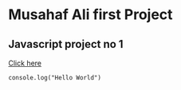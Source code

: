 # Musahaf Ali first Project
## Javascript project no 1
[Click here]([www.google.com](https://chatgpt.com/c/75c55777-c25e-4e96-9ed6-ad6e96f8a20f))

``` Javscript
console.log("Hello World")


```